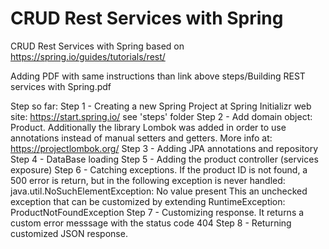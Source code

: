# CRUD Rest Services with Spring

CRUD Rest Services with Spring based on 
https://spring.io/guides/tutorials/rest/

Adding PDF with same instructions than link above
steps/Building REST services with Spring.pdf

Step so far:
Step 1 - Creating a new Spring Project at Spring Initializr web site:
	https://start.spring.io/
	see 'steps' folder
Step 2 - Add domain object: Product.
	Additionally the library Lombok was added in order to use annotations instead of manual setters and getters. More info at:
	https://projectlombok.org/
Step 3 - Adding JPA annotations and repository
Step 4 - DataBase loading
Step 5 - Adding the product controller (services exposure)
Step 6 - Catching exceptions. If the product ID is not found, a 500 error is return, but in the following exception is never handled:
	java.util.NoSuchElementException: No value present
	This an unchecked exception that can be customized by extending RuntimeException: ProductNotFoundException
Step 7 - Customizing response. It returns a custom error messsage with the status code 404
Step 8 - Returning customized JSON response.
